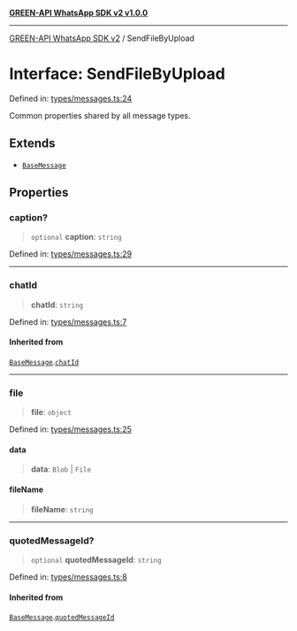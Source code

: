 [**GREEN-API WhatsApp SDK v2 v1.0.0**](../README.md)

***

[GREEN-API WhatsApp SDK v2](../globals.md) / SendFileByUpload

# Interface: SendFileByUpload

Defined in: [types/messages.ts:24](https://github.com/green-api/whatsapp-api-client-js-v2/blob/6c31521abaa4e85365f3538298181cae99417bce/src/types/messages.ts#L24)

Common properties shared by all message types.

## Extends

- [`BaseMessage`](BaseMessage.md)

## Properties

### caption?

> `optional` **caption**: `string`

Defined in: [types/messages.ts:29](https://github.com/green-api/whatsapp-api-client-js-v2/blob/6c31521abaa4e85365f3538298181cae99417bce/src/types/messages.ts#L29)

***

### chatId

> **chatId**: `string`

Defined in: [types/messages.ts:7](https://github.com/green-api/whatsapp-api-client-js-v2/blob/6c31521abaa4e85365f3538298181cae99417bce/src/types/messages.ts#L7)

#### Inherited from

[`BaseMessage`](BaseMessage.md).[`chatId`](BaseMessage.md#chatid)

***

### file

> **file**: `object`

Defined in: [types/messages.ts:25](https://github.com/green-api/whatsapp-api-client-js-v2/blob/6c31521abaa4e85365f3538298181cae99417bce/src/types/messages.ts#L25)

#### data

> **data**: `Blob` \| `File`

#### fileName

> **fileName**: `string`

***

### quotedMessageId?

> `optional` **quotedMessageId**: `string`

Defined in: [types/messages.ts:8](https://github.com/green-api/whatsapp-api-client-js-v2/blob/6c31521abaa4e85365f3538298181cae99417bce/src/types/messages.ts#L8)

#### Inherited from

[`BaseMessage`](BaseMessage.md).[`quotedMessageId`](BaseMessage.md#quotedmessageid)
